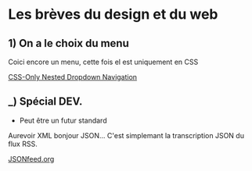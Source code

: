 # Les brèves du design et du web 
 
 
## 1) On a le choix du menu

Coici encore un menu, cette fois el est uniquement en CSS

[CSS-Only Nested Dropdown Navigation](http://codepen.io/gabriellewee/pen/ybKxgB)
 



## _) Spécial DEV. 
 
- Peut être un futur standard

Aurevoir XML bonjour JSON... C'est simplemant la transcription JSON du flux RSS.

[JSONfeed.org](https://jsonfeed.org/)